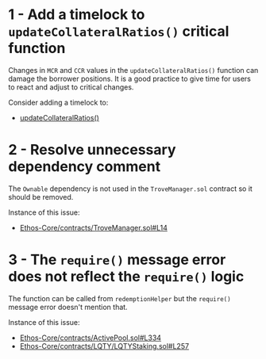 1 - Add a timelock to ```updateCollateralRatios()``` critical function
==

Changes in ```MCR``` and ```CCR``` values in the ```updateCollateralRatios()``` function can damage the borrower positions. It is a good practice to give time for users to react and adjust to critical changes.

Consider adding a timelock to:

- [updateCollateralRatios()](https://github.com/code-423n4/2023-02-ethos/blob/73687f32b934c9d697b97745356cdf8a1f264955/Ethos-Core/contracts/CollateralConfig.sol#L85)

2 - Resolve unnecessary dependency comment
==

The ```Ownable``` dependency is not used in the ```TroveManager.sol``` contract so it should be removed.

Instance of this issue:
- [Ethos-Core/contracts/TroveManager.sol#L14](https://github.com/code-423n4/2023-02-ethos/blob/73687f32b934c9d697b97745356cdf8a1f264955/Ethos-Core/contracts/TroveManager.sol#L14)

3 - The ```require()``` message error does not reflect the ```require()``` logic
==

The function can be called from ```redemptionHelper``` but the ```require()``` message error doesn't mention that.

Instance of this issue:
- [Ethos-Core/contracts/ActivePool.sol#L334](https://github.com/code-423n4/2023-02-ethos/blob/73687f32b934c9d697b97745356cdf8a1f264955/Ethos-Core/contracts/ActivePool.sol#L334)
- [Ethos-Core/contracts/LQTY/LQTYStaking.sol#L257](https://github.com/code-423n4/2023-02-ethos/blob/73687f32b934c9d697b97745356cdf8a1f264955/Ethos-Core/contracts/LQTY/LQTYStaking.sol#L257)